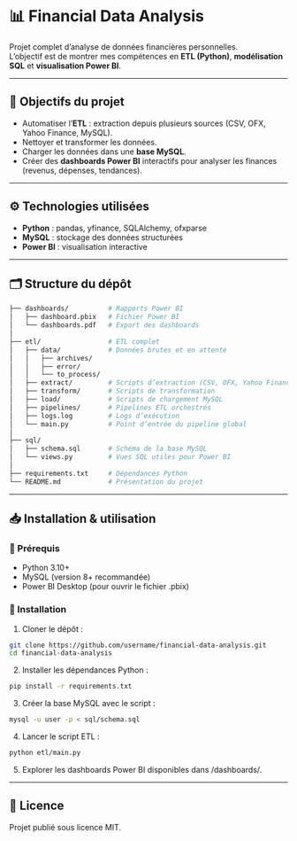 # 📊 Financial Data Analysis  

Projet complet d’analyse de données financières personnelles.  
L’objectif est de montrer mes compétences en **ETL (Python)**, **modélisation SQL** et **visualisation Power BI**.  

---

## 🚀 Objectifs du projet
- Automatiser l’**ETL** : extraction depuis plusieurs sources (CSV, OFX, Yahoo Finance, MySQL).  
- Nettoyer et transformer les données.  
- Charger les données dans une **base MySQL**.  
- Créer des **dashboards Power BI** interactifs pour analyser les finances (revenus, dépenses, tendances).  

---

## ⚙️ Technologies utilisées
- **Python** : pandas, yfinance, SQLAlchemy, ofxparse  
- **MySQL** : stockage des données structurées  
- **Power BI** : visualisation interactive  

---

## 🗂️ Structure du dépôt
```bash
├── dashboards/          # Rapports Power BI
│   ├── dashboard.pbix   # Fichier Power BI
│   └── dashboards.pdf   # Export des dashboards
│
├── etl/                 # ETL complet
│   ├── data/            # Données brutes et en attente
│   │   ├── archives/
│   │   ├── error/
│   │   └── to_process/
│   ├── extract/         # Scripts d’extraction (CSV, OFX, Yahoo Finance, MySQL)
│   ├── transform/       # Scripts de transformation
│   ├── load/            # Scripts de chargement MySQL
│   ├── pipelines/       # Pipelines ETL orchestrés
│   ├── logs.log         # Logs d’exécution
│   └── main.py          # Point d’entrée du pipeline global
│
├── sql/
│   ├── schema.sql       # Schéma de la base MySQL
│   └── views.py         # Vues SQL utiles pour Power BI
│
├── requirements.txt     # Dépendances Python
└── README.md            # Présentation du projet
```

---

## 📥 Installation & utilisation

### 🔧 Prérequis
- Python 3.10+
- MySQL (version 8+ recommandée)
- Power BI Desktop (pour ouvrir le fichier .pbix)

### 🔽 Installation

1. Cloner le dépôt :

```bash
git clone https://github.com/username/financial-data-analysis.git
cd financial-data-analysis
```

2. Installer les dépendances Python :
```bash
pip install -r requirements.txt
```

3. Créer la base MySQL avec le script :
```bash
mysql -u user -p < sql/schema.sql
```

4. Lancer le script ETL :
```bash
python etl/main.py
```

5. Explorer les dashboards Power BI disponibles dans /dashboards/.

---

## 📄 Licence

Projet publié sous licence MIT.
